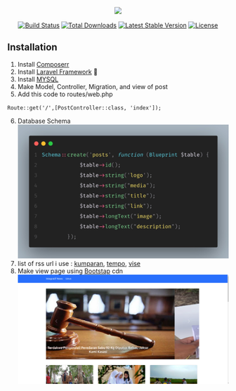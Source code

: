 <p align="center"><a href="https://laravel.com" target="_blank"><img src="https://raw.githubusercontent.com/laravel/art/master/logo-lockup/5%20SVG/2%20CMYK/1%20Full%20Color/laravel-logolockup-cmyk-red.svg" width="400"></a></p>

<p align="center">
<a href="https://travis-ci.org/laravel/framework"><img src="https://travis-ci.org/laravel/framework.svg" alt="Build Status"></a>
<a href="https://packagist.org/packages/laravel/framework"><img src="https://img.shields.io/packagist/dt/laravel/framework" alt="Total Downloads"></a>
<a href="https://packagist.org/packages/laravel/framework"><img src="https://img.shields.io/packagist/v/laravel/framework" alt="Latest Stable Version"></a>
<a href="https://packagist.org/packages/laravel/framework"><img src="https://img.shields.io/packagist/l/laravel/framework" alt="License"></a>
</p>

## Installation

1. Install [Composerr](https://getcomposer.org/download/)
2. Install [Laravel Framework](https://laravel.com/docs/master/installation) :japanese_goblin:
3. Install [MYSQL](https://www.mysql.com/products/workbench/)
4. Make Model, Controller, Migration, and view of post
5. Add this code to routes/web.php

```route
Route::get('/',[PostController::class, 'index']);
```

6. Database Schema
   ![database schema](/public/schema.jpeg)
7. list of rss url i use :
   [kumparan](https://lapi.kumparan.com/v2.0/rss/),
   [tempo](https://rss.tempo.co/nasional),
   [vise](https://www.vice.com/id/rss?locale=id_id)
8. Make view page using [Bootstap](https://getbootstrap.com/) cdn
   ![database schema](/public/website.png)
